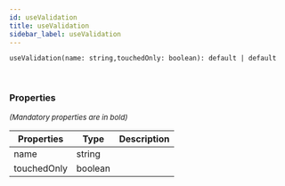 ```yaml
---
id: useValidation
title: useValidation
sidebar_label: useValidation
---
```


```tsx
useValidation(name: string,touchedOnly: boolean): default | default
```
<br/>



### Properties

<font size="2"><i>(Mandatory properties are in bold)</i></font>

| Properties | Type | Description |
| --------- | ---- | ----------- |
| name | string |  |
| touchedOnly | boolean |  |
